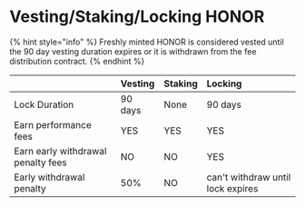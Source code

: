 # Vesting/Staking/Locking HONOR

{% hint style="info" %}
Freshly minted HONOR is considered vested until the 90 day vesting duration expires or it is withdrawn from the fee distribution contract.
{% endhint %}



|  | Vesting | Staking | Locking |
| :--- | :--- | :--- | :--- |
| Lock Duration | 90 days | None | 90 days |
| Earn performance fees | YES | YES | YES |
| Earn early withdrawal penalty fees | NO | NO | YES |
| Early withdrawal penalty | 50% | NO | can't withdraw until lock expires |



